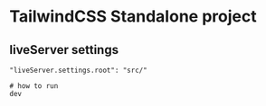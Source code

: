 # TailwindCSS Standalone project



## liveServer settings
```
"liveServer.settings.root": "src/"

# how to run 
dev
```